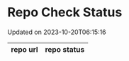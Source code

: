 # Repo Check Status

Updated on 2023-10-20T06:15:16

| repo url | repo status |
| -------- | -------- | 
